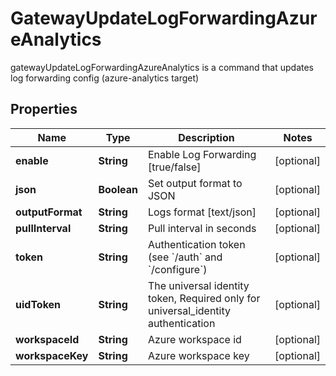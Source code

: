 

# GatewayUpdateLogForwardingAzureAnalytics

gatewayUpdateLogForwardingAzureAnalytics is a command that updates log forwarding config (azure-analytics target)

## Properties

Name | Type | Description | Notes
------------ | ------------- | ------------- | -------------
**enable** | **String** | Enable Log Forwarding [true/false] |  [optional]
**json** | **Boolean** | Set output format to JSON |  [optional]
**outputFormat** | **String** | Logs format [text/json] |  [optional]
**pullInterval** | **String** | Pull interval in seconds |  [optional]
**token** | **String** | Authentication token (see &#x60;/auth&#x60; and &#x60;/configure&#x60;) |  [optional]
**uidToken** | **String** | The universal identity token, Required only for universal_identity authentication |  [optional]
**workspaceId** | **String** | Azure workspace id |  [optional]
**workspaceKey** | **String** | Azure workspace key |  [optional]



